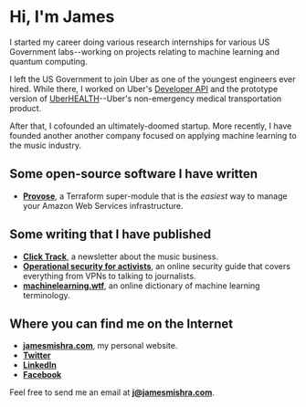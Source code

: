 # Hi, I'm James

I started my career doing various research internships for various US Government labs--working on projects relating to machine learning and quantum computing.

I left the US Government to join Uber as one of the youngest engineers ever hired. While there, I worked on Uber's [Developer API](https://developer.uber.com/) and the prototype version of [UberHEALTH](https://www.uberhealth.com/)--Uber's non-emergency medical transportation product.

After that, I cofounded an ultimately-doomed startup. More recently, I have founded another another company focused on applying machine learning to the music industry.

## Some open-source software I have written
 - **[Provose](https://provose.com)**, a Terraform super-module that is the *easiest* way to manage your Amazon Web Services infrastructure.

## Some writing that I have published
 - **[Click Track](https://clicktrack.substack.com)**, a newsletter about the music business.
 - **[Operational security for activists](https://security.nym.vc)**, an online security guide that covers everything from VPNs to talking to journalists.
 - **[machinelearning.wtf](https://machinelearning.wtf)**, an online dictionary of machine learning terminology.

## Where you can find me on the Internet
 - **[jamesmishra.com](https://jamesmishra.com)**, my personal website.
 - **[Twitter](https://twitter.com/rishmishra)**
 - **[LinkedIn](https://linkedin.com/in/jamesmishra)**
 - **[Facebook](https://facebook.com/james.r.mishra)**

Feel free to send me an email at **[j@jamesmishra.com](mailto:j@jamesmishra.com)**.
